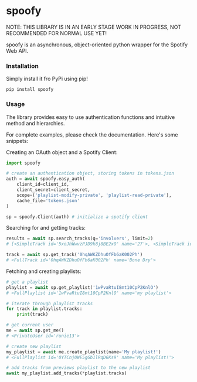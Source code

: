 # spoofy

NOTE: THIS LIBRARY IS IN AN EARLY STAGE WORK IN PROGRESS, NOT RECOMMENDED FOR NORMAL USE YET!

spoofy is an asynchronous, object-oriented python wrapper for the Spotify Web API.

### Installation
Simply install it fro PyPi using pip!
```
pip install spoofy
```

### Usage

The library provides easy to use authentication functions and intuitive method and hierarchies.

For complete examples, please check the documentation. Here's some snippets:

Creating an OAuth object and a Spotify Client:
```py
import spoofy

# create an authentication object, storing tokens in tokens.json
auth = await spoofy.easy_auth(
    client_id=client_id,
    client_secret=client_secret,
    scope=('playlist-modify-private', 'playlist-read-private'),
    cache_file='tokens.json'
)

sp = spoofy.Client(auth) # initialize a spotify client
```

Searching for and getting tracks:
```py
results = await sp.search_tracks(q='involvers', limit=2)
# [<SimpleTrack id='5xoJhWwvzPJD9k8j8BE2xO' name='27'>, <SimpleTrack id='0WUTBejxPUhURFCFfSYbDc' name='Fighting My Fight'>]

track = await sp.get_track('0hqAWKZDhuOfFb6aK002Ph')
# <FullTrack id='0hqAWKZDhuOfFb6aK002Ph' name='Bone Dry'>
```

Fetching and creating playlists:
```py
# get a playlist
playlist = await sp.get_playlist('1wPvaRtuI8mt10CpP2KnlO')
# <FullPlaylist id='1wPvaRtuI8mt10CpP2KnlO' name='my playlist'>

# iterate through playlist tracks
for track in playlist.tracks:
    print(track)

# get current user
me = await sp.get_me()
# <PrivateUser id='runie13'>

# create new playlist
my_playlist = await me.create_playlist(name='My playlist!')
# <FullPlaylist id='0YTCnj0WE5gGb1lRqD6Ks9' name='My playlist!'>

# add tracks from previews playlist to the new playlist
await my_playlist.add_tracks(*playlist.tracks)
```